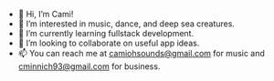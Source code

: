 - 👋 Hi, I’m Cami!
- 👀 I’m interested in music, dance, and deep sea creatures. 
- 🌱 I’m currently learning fullstack development.
- 💞️ I’m looking to collaborate on useful app ideas. 
- 📫 You can reach me at camiohsounds@gmail.com for music and cminnich93@gmail.com for business. 

<!---
cminnich93/cminnich93 is a ✨ special ✨ repository because its `README.md` (this file) appears on your GitHub profile.
You can click the Preview link to take a look at your changes.
--->
